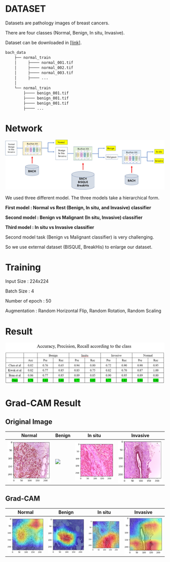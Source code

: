 # DATASET
Datasets are pathology images of breast cancers.

There are four classes (Normal, Benign, In situ, Invasive).

Dataset can be downloaded in [[link]](https://iciar2018-challenge.grand-challenge.org/).

    bach_data
        ├── normal_train
        │     ├──── normal_001.tif
        │     ├──── normal_002.tif
        │     ├──── normal_003.tif
        │     ├──── ...
        │
        └── normal_train
            ├──── benign_001.tif
            ├──── benign_001.tif
            ├──── benign_001.tif
            ├──── ...

# Network

![](figure/workflow.jpg)

We used three different model. The three models take a hierarchical form.

**First model : Normal vs Rest (Benign, In situ, and Invasive) classifier**

**Second model : Benign vs Malignant (In situ, Invasive) classifier**

**Third model : In situ vs Invasive classifier**

Second model task (Benign vs Malignant classifier) is very challenging.

So we use external dataset (BISQUE, BreakHis) to enlarge our dataset.


# Training

Input Size : 224x224

Batch Size : 4

Number of epoch : 50

Augmentation : Random Horizontal Flip, Random Rotation, Random Scaling


# Result

![](figure/table.png)

# Grad-CAM Result

## Original Image
| Normal                            | Benign                        | In situ                            | Invasive                     |
| ----------------------------- | ----------------------------- | ----------------------------- | ----------------------------- |
| ![](figure/normal_ori.png)   | ![](resfigureult/benign_ori.png)   | ![](figure/insitu_ori.png)   | ![](figure/invasive_ori.png)   |

## Grad-CAM
| Normal                            | Benign                        | In situ                            | Invasive                     |
| ----------------------------- | ----------------------------- | ----------------------------- | ----------------------------- |
| ![](figure/normal_cam.png)   | ![](figure/benign_cam.png)   | ![](figure/insitu_cam.png)   | ![](figure/invasive_cam.png)   |